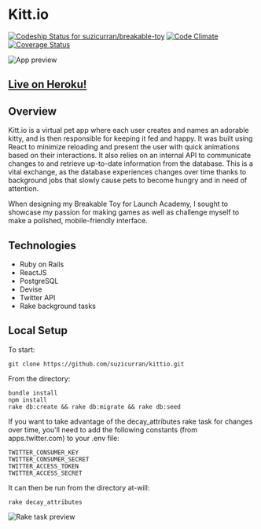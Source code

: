 # Kitt.io

[ ![Codeship Status for suzicurran/breakable-toy](https://app.codeship.com/projects/b33838c0-ca26-0134-1460-327d40ee31ac/status?branch=master)](https://app.codeship.com/projects/199561)
[![Code Climate](https://codeclimate.com/github/suzicurran/breakable-toy/badges/gpa.svg)](https://codeclimate.com/github/suzicurran/breakable-toy)
[![Coverage Status](https://codeclimate.com/github/suzicurran/breakable-toy/badges/coverage.svg)](https://codeclimate.com/github/suzicurran/breakable-toy/coverage)

![App preview](https://github.com/suzicurran/kittio/blob/master/app/assets/images/kittio_preview.png)

## [Live on Heroku!](http://kittio.herokuapp.com/)

## Overview

Kitt.io is a virtual pet app where each user creates and names an adorable kitty, and is then responsible for keeping it fed and happy. It was built using React to minimize reloading and present the user with quick animations based on their interactions. It also relies on an internal API to communicate changes to and retrieve up-to-date information from the database. This is a vital exchange, as the database experiences changes over time thanks to background jobs that slowly cause pets to become hungry and in need of attention.

When designing my Breakable Toy for Launch Academy, I sought to showcase my passion for making games as well as challenge myself to make a polished, mobile-friendly interface.

## Technologies

* Ruby on Rails
* ReactJS
* PostgreSQL
* Devise
* Twitter API
* Rake background tasks

## Local Setup

To start:
```
git clone https://github.com/suzicurran/kittio.git
```

From the directory:
```
bundle install
npm install
rake db:create && rake db:migrate && rake db:seed
```

If you want to take advantage of the decay_attributes rake task for changes over time,
you'll need to add the following constants (from apps.twitter.com) to your .env file:
```
TWITTER_CONSUMER_KEY
TWITTER_CONSUMER_SECRET
TWITTER_ACCESS_TOKEN
TWITTER_ACCESS_SECRET
```

It can then be run from the directory at-will:
```
rake decay_attributes
```

![Rake task preview](https://github.com/suzicurran/kittio/blob/master/app/assets/images/decay_attributes.png)
